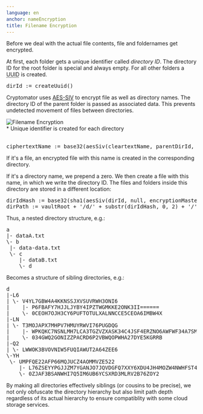 ```yaml
---
language: en
anchor: nameEncryption
title: Filename Encryption
---
```

<p class="lead">Before we deal with the actual file contents, file and foldernames get encrypted.</p>

At first, each folder gets a unique identifier called _directory ID_. The directory ID for the root folder is special and always empty. For all other folders a <abbr title="Universally unique identifier" class="initialism">UUID</abbr> is created.
<pre>
dirId := createUuid()
</pre>

Cryptomator uses <a href="http://tools.ietf.org/html/rfc5297" target="_blank">AES-SIV</a> to encrypt file as well as directory names. The directory ID of the parent folder is passed as associated data. This prevents undetected movement of files between directories.

<img src="/img/architecture/filename-encryption.png" srcset="/img/architecture/filename-encryption.png 1x, /img/architecture/filename-encryption@2x.png 2x" alt="Filename Encryption" />
<figcaption>* Unique identifier is created for each directory</figcaption>
<br>
<pre>
ciphertextName := base32(aesSiv(cleartextName, parentDirId, encryptionMasterKey, macMasterKey))
</pre>

If it&apos;s a file, an encrypted file with this name is created in the corresponding directory.

If it&apos;s a directory name, we prepend a zero. We then create a file with this name, in which we write the directory ID. The files and folders inside this directory are stored in a different location:

<pre>
dirIdHash := base32(sha1(aesSiv(dirId, null, encryptionMasterKey, macMasterKey)))
dirPath := vaultRoot + &apos;/d/&apos; + substr(dirIdHash, 0, 2) + &apos;/&apos; + substr(dirIdHash, 2, 30)
</pre>

Thus, a nested directory structure, e.g.:

<pre>
a
|- dataA.txt
\- b
 |- data-data.txt
 \- c
    |- dataB.txt
    \- d
</pre>

Becomes a structure of sibling directories, e.g.:

<pre>
d
|-L6
| \- V4YL7GBW4A4KKNSSJXVSUVRWH3ONI6
|    |- P6FBAFY7HJJLJYBY4IPZTWGMKKE2ONK3II======
|    \- 0CEOH7OJH3CY6PUFTOTULXALNNCCE5CEOA6IMBW4X
|-LN
| \- T3MOJAPX7MHPV7HMUYRWVI76PUGDQG
|    |- WPKQKC7NSNLMH7LCA3TGZVZXASK34C4JSF4ERZNO6AWFWF34A7SMO3XM
|    \- 034GWQ2GONIZZPACRD6P2VBWQOPWHA27DYE5KGRRB
|-Q2
| \- LWWOK3BVOVNIW5FUQIAWUT2A64ZEE6
\-YH
 \- UMPFQE22AFP66MQJUCZ4AOMMVZE522
    |- L76ZSEYYPGJJZM7YGANJO7JQVDGFQ7XXY6XDU4JH4MOZW4NWHFST4BQ=
    \- 0ZJAF3BSANWHI7Q5IM6UB6YCSXRD3MLRV2B76ZOY2
</pre>

By making all directories effectively siblings (or cousins to be precise), we not only obfuscate the directory hierarchy but also limit path depth regardless of its actual hierarchy to ensure compatiblity with some cloud storage services.
